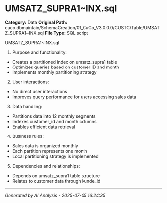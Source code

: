 # UMSATZ_SUPRA1~INX.sql

**Category:** Data
**Original Path:** cuco.dbmaintain/SchemaCreation/01_CuCo_V3.0.0.0/CUSTC/Table/UMSATZ_SUPRA1~INX.sql
**File Type:** SQL script

UMSATZ_SUPRA1~INX.sql
1. Purpose and functionality:
- Creates a partitioned index on umsatz_supra1 table
- Optimizes queries based on customer ID and month
- Implements monthly partitioning strategy

2. User interactions:
- No direct user interactions
- Improves query performance for users accessing sales data

3. Data handling:
- Partitions data into 12 monthly segments
- Indexes customer_id and month columns
- Enables efficient data retrieval

4. Business rules:
- Sales data is organized monthly
- Each partition represents one month
- Local partitioning strategy is implemented

5. Dependencies and relationships:
- Depends on umsatz_supra1 table structure
- Relates to customer data through kunde_id

---
*Generated by AI Analysis - 2025-07-05 16:24:35*
